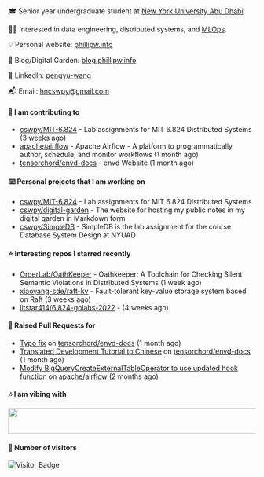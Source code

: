 🎓 Senior year undergraduate student at [New York University Abu Dhabi](https://nyuad.nyu.edu/en/)

🧑‍💻 Interested in data engineering, distributed systems, and [MLOps](https://dlab.berkeley.edu/news/what-mlops-introduction-world-machine-learning-operations).

💡 Personal website: [phillipw.info](https://phillipw.info/)

📓 Blog/Digital Garden: [blog.phillipw.info](https://blog.phillipw.info/)

🙌 LinkedIn: [pengyu-wang](https://www.linkedin.com/in/pengyu-wang/)

📬 Email: [hncswpy@gmail.com](mailto:hncswpy@gmail.com)

#### 🔭 I am contributing to

- [cswpy/MIT-6.824](https://github.com/cswpy/MIT-6.824) - Lab assignments for MIT 6.824 Distributed Systems (3 weeks ago)
- [apache/airflow](https://github.com/apache/airflow) - Apache Airflow - A platform to programmatically author, schedule, and monitor workflows (1 month ago)
- [tensorchord/envd-docs](https://github.com/tensorchord/envd-docs) - envd Website  (1 month ago)

#### ⌨️ Personal projects that I am working on

- [cswpy/MIT-6.824](https://github.com/cswpy/MIT-6.824) - Lab assignments for MIT 6.824 Distributed Systems
- [cswpy/digital-garden](https://github.com/cswpy/digital-garden) - The website for hosting my public notes in my digital garden in Markdown form
- [cswpy/SimpleDB](https://github.com/cswpy/SimpleDB) - SimpleDB is the lab assignment for the course Database System Design at NYUAD

#### ⭐ Interesting repos I starred recently

- [OrderLab/OathKeeper](https://github.com/OrderLab/OathKeeper) - Oathkeeper: A Toolchain for Checking Silent Semantic Violations in Distributed Systems (1 week ago)
- [xiaoyang-sde/raft-kv](https://github.com/xiaoyang-sde/raft-kv) - Fault-tolerant key-value storage system based on Raft (3 weeks ago)
- [litstar414/6.824-golabs-2022](https://github.com/litstar414/6.824-golabs-2022) -  (4 weeks ago)

#### 🔨 Raised Pull Requests for

- [Typo fix](https://github.com/tensorchord/envd-docs/pull/73) on [tensorchord/envd-docs](https://github.com/tensorchord/envd-docs) (1 month ago)
- [Translated Development Tutorial to Chinese](https://github.com/tensorchord/envd-docs/pull/71) on [tensorchord/envd-docs](https://github.com/tensorchord/envd-docs) (1 month ago)
- [Modify BigQueryCreateExternalTableOperator to use updated hook function](https://github.com/apache/airflow/pull/24363) on [apache/airflow](https://github.com/apache/airflow) (2 months ago)

#### 🎶 I am vibing with
<img
	src="https://spotify-badge-opal.vercel.app/api/now-playing.svg"
	width="540"
	height="52"
/>

#### 🔢 Number of visitors
![Visitor Badge](https://visitor-badge.laobi.icu/badge?page_id=cswpy)
